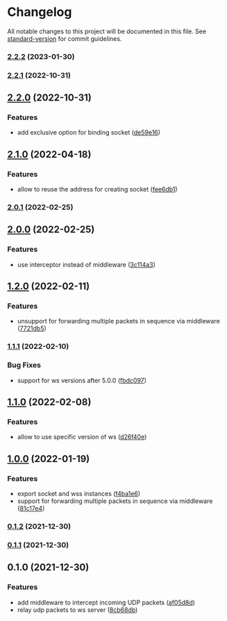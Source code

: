 # Changelog

All notable changes to this project will be documented in this file. See [standard-version](https://github.com/conventional-changelog/standard-version) for commit guidelines.

### [2.2.2](https://github.com/chunkai1312/udp2ws/compare/v2.2.1...v2.2.2) (2023-01-30)

### [2.2.1](https://github.com/chunkai1312/udp2ws/compare/v2.2.0...v2.2.1) (2022-10-31)

## [2.2.0](https://github.com/chunkai1312/udp2ws/compare/v2.1.0...v2.2.0) (2022-10-31)


### Features

* add exclusive option for binding socket ([de59e16](https://github.com/chunkai1312/udp2ws/commit/de59e16cb5d725033adae8fcdcb851a9fbc2d460))

## [2.1.0](https://github.com/chunkai1312/udp2ws/compare/v2.0.1...v2.1.0) (2022-04-18)


### Features

* allow to reuse the address for creating socket ([fee6db1](https://github.com/chunkai1312/udp2ws/commit/fee6db1cd843ebfdcbdd05d973389d4507249861))

### [2.0.1](https://github.com/chunkai1312/udp2ws/compare/v2.0.0...v2.0.1) (2022-02-25)

## [2.0.0](https://github.com/chunkai1312/udp2ws/compare/v1.2.0...v2.0.0) (2022-02-25)


### Features

* use interceptor instead of middleware ([3c114a3](https://github.com/chunkai1312/udp2ws/commit/3c114a35d168431e192fc45c1fd144203ed8e9bf))

## [1.2.0](https://github.com/chunkai1312/udp2ws/compare/v1.1.1...v1.2.0) (2022-02-11)


### Features

* unsupport for forwarding multiple packets in sequence via middleware ([7721db5](https://github.com/chunkai1312/udp2ws/commit/7721db5b73a420613a23d4aa85986b8b7efb0287))

### [1.1.1](https://github.com/chunkai1312/udp2ws/compare/v1.1.0...v1.1.1) (2022-02-10)


### Bug Fixes

* support for ws versions after 5.0.0 ([fbdc097](https://github.com/chunkai1312/udp2ws/commit/fbdc097d86ed582f7d0d61502a4879604b4f5b4a))

## [1.1.0](https://github.com/chunkai1312/udp2ws/compare/v1.0.0...v1.1.0) (2022-02-08)


### Features

* allow to use specific version of ws ([d26f40e](https://github.com/chunkai1312/udp2ws/commit/d26f40e9c4a9135214ffe83e40c5630b94c8f116))

## [1.0.0](https://github.com/chunkai1312/udp2ws/compare/v0.1.2...v1.0.0) (2022-01-19)


### Features

* export socket and wss instances ([f4ba1e6](https://github.com/chunkai1312/udp2ws/commit/f4ba1e604bfa9f2e315e0f2299e8a55dd697a46d))
* support for forwarding multiple packets in sequence via middleware ([81c17e4](https://github.com/chunkai1312/udp2ws/commit/81c17e4c4462cbbf74b27874227e37fb7a025305))

### [0.1.2](https://github.com/chunkai1312/udp2ws/compare/v0.1.1...v0.1.2) (2021-12-30)

### [0.1.1](https://github.com/chunkai1312/udp2ws/compare/v0.1.0...v0.1.1) (2021-12-30)

## 0.1.0 (2021-12-30)


### Features

* add middleware to intercept incoming UDP packets ([af05d8d](https://github.com/chunkai1312/udp2ws/commit/af05d8d10d1855b21cd74aff6e3af6292212bb47))
* relay udp packets to ws server ([8cb68db](https://github.com/chunkai1312/udp2ws/commit/8cb68db2f8e3f62243f50113e7b8bf979a8ee67f))
